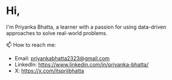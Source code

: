 # Hi,

I'm Priyanka Bhatta, a learner with a passion for using data-driven approaches to solve real-world problems.

📫 How to reach me:
- Email: priyankabhatta2323@gmail.com
- LinkedIn: https://www.linkedin.com/in/priyanka-bhatta/
- X: https://x.com/itspriibhatta 


